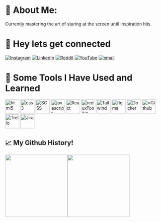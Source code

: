 # 💫 About Me:
Currently mastering the art of staring at the screen until inspiration hits. 



# 💬 Hey lets get connected
[![Instagram](https://img.shields.io/badge/Instagram-%23E4405F.svg?logo=Instagram&logoColor=white)](https://instagram.com/sanishkarki007) [![LinkedIn](https://img.shields.io/badge/LinkedIn-%230077B5.svg?logo=linkedin&logoColor=white)](https://linkedin.com/in/sanish-karki-680249148) [![Reddit](https://img.shields.io/badge/Reddit-%23FF4500.svg?logo=Reddit&logoColor=white)](https://reddit.com/user/Ambitious_Occasion_9) [![YouTube](https://img.shields.io/badge/YouTube-%23FF0000.svg?logo=YouTube&logoColor=white)](https://youtube.com/@@simplifiedfactzz) [![email](https://img.shields.io/badge/Email-D14836?logo=gmail&logoColor=white)](mailto:s.karki1994@gmail.com) 


# 🚀 Some Tools I Have Used and Learned
<p align="left">

<img src="https://cdn.jsdelivr.net/gh/devicons/devicon@latest/icons/html5/html5-plain-wordmark.svg" alt="html5" width="45" height="45" />     
<img src="https://cdn.jsdelivr.net/gh/devicons/devicon@latest/icons/css3/css3-plain-wordmark.svg" alt="css3" width="45" height="45"/> 
<img src="https://cdn.jsdelivr.net/gh/devicons/devicon@latest/icons/sass/sass-original.svg" alt="SCSS" width="45" height="45"/>  
<img src="https://cdn.jsdelivr.net/gh/devicons/devicon@latest/icons/javascript/javascript-plain.svg" alt="javascript" width="45" height="45"/>  
<img src="https://cdn.jsdelivr.net/gh/devicons/devicon@latest/icons/react/react-original.svg"  alt="React" width="45" height="45"/> 
<img src="https://cdn.jsdelivr.net/gh/devicons/devicon@latest/icons/redux/redux-original.svg" alt="reduxToolkit" width="45" height="45"/>  
<img src="https://cdn.jsdelivr.net/gh/devicons/devicon@latest/icons/tailwindcss/tailwindcss-original-wordmark.svg" alt="Tailwind" width="45" height="45"/>
<img src="https://cdn.jsdelivr.net/gh/devicons/devicon@latest/icons/figma/figma-original.svg" alt="figma" width="45" height="45"/> 
<img src="https://cdn.jsdelivr.net/gh/devicons/devicon@latest/icons/docker/docker-original.svg" alt="Docker" width="45" height="45"/>
<img src="https://cdn.jsdelivr.net/gh/devicons/devicon@latest/icons/github/github-original-wordmark.svg" alt="=Github" width="45" height="45"/>  
<img src="https://cdn.jsdelivr.net/gh/devicons/devicon@latest/icons/trello/trello-original-wordmark.svg" alt="Trello" width="45" height="45"/> 
<img src="https://cdn.jsdelivr.net/gh/devicons/devicon@latest/icons/jira/jira-original-wordmark.svg" alt="Jira" width="45" height="45"/>  
      
</p>


<h2> 📈 My Github History!</h2>
<p align="left">

<div style="display: flex; justify-content: flex-start; align-items: center; ">
  <img src="https://github-readme-stats.vercel.app/api?username=sanishkarkee&show_icons=true&theme=tokyonight" height="200"/>
  <img src="https://github-readme-stats.vercel.app/api/top-langs/?username=sanishkarkee&theme=tokyonight"  height="200"/>
</div>
<p/>

















